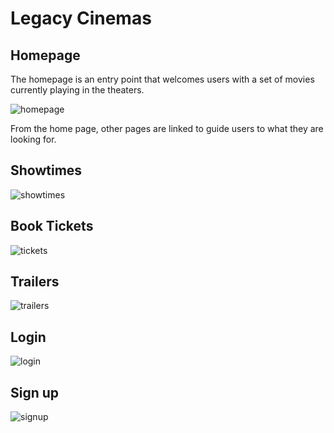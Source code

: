 # Legacy Cinemas

## Homepage
The homepage is an entry point that welcomes users with a set of movies currently playing in the theaters.

![homepage](https://user-images.githubusercontent.com/55934281/104644553-e487c000-567b-11eb-9a05-ac53d7ff592f.jpg)

From the home page, other pages are linked to guide users to what they are looking for. 

## Showtimes

![showtimes](https://user-images.githubusercontent.com/55934281/104646385-59f49000-567e-11eb-9f0b-d12b8500487f.jpg)

## Book Tickets

![tickets](https://user-images.githubusercontent.com/55934281/104645666-57456b00-567d-11eb-99f0-efc1464a0ee5.png)

## Trailers

![trailers](https://user-images.githubusercontent.com/55934281/104645827-9a9fd980-567d-11eb-8c4e-bab8d6e5d74d.jpg)

## Login

![login](https://user-images.githubusercontent.com/55934281/104645982-d470e000-567d-11eb-9ffa-3b72f91ef0a2.jpg)

## Sign up

![signup](https://user-images.githubusercontent.com/55934281/104645984-d5a20d00-567d-11eb-8d5f-a7a73f907103.jpg)
